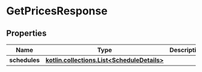 
# GetPricesResponse

## Properties
Name | Type | Description | Notes
------------ | ------------- | ------------- | -------------
**schedules** | [**kotlin.collections.List&lt;ScheduleDetails&gt;**](ScheduleDetails.md) |  | 



